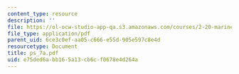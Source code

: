 ```yaml
---
content_type: resource
description: ''
file: https://ol-ocw-studio-app-qa.s3.amazonaws.com/courses/2-20-marine-hydrodynamics-13-021-spring-2005/e75ded6abb165a13cb6cf0678e4d264a_ps_7a.pdf
file_type: application/pdf
parent_uid: 6ce3c0ef-aa05-c666-e55d-905e597c8e4d
resourcetype: Document
title: ps_7a.pdf
uid: e75ded6a-bb16-5a13-cb6c-f0678e4d264a
---
```

